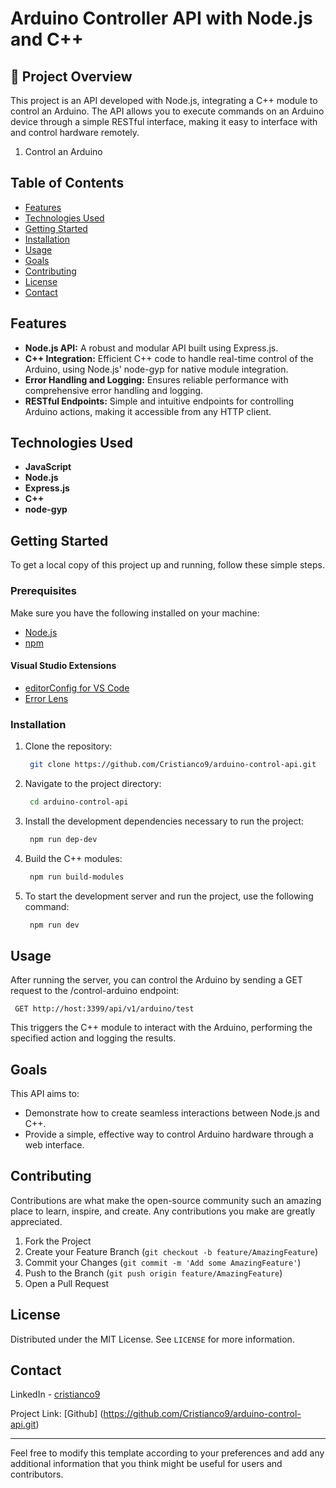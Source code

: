 # Arduino Controller API with Node.js and C++

## 🚀 Project Overview
This project is an API developed with Node.js, integrating a C++ module to
control an Arduino. The API allows you to execute commands on an Arduino device
through a simple RESTful interface, making it easy to interface with and control
hardware remotely.

1. Control an Arduino

## Table of Contents

- [Features](#features)
- [Technologies Used](#technologies-used)
- [Getting Started](#getting-started)
- [Installation](#installation)
- [Usage](#usage)
- [Goals](#Goals)
- [Contributing](#contributing)
- [License](#license)
- [Contact](#contact)

## Features

- **Node.js API:** A robust and modular API built using Express.js.
- **C++ Integration:** Efficient C++ code to handle real-time control of the Arduino, using Node.js' node-gyp for native module integration.
- **Error Handling and Logging:** Ensures reliable performance with comprehensive error handling and logging.
- **RESTful Endpoints:** Simple and intuitive endpoints for controlling Arduino actions, making it accessible from any HTTP client.

## Technologies Used

- **JavaScript**
- **Node.js**
- **Express.js**
- **C++**
- **node-gyp**

## Getting Started

To get a local copy of this project up and running, follow these simple steps.

### Prerequisites

Make sure you have the following installed on your machine:

- [Node.js](https://nodejs.org/en/)
- [npm](https://www.npmjs.com/)

#### Visual Studio Extensions
- [editorConfig for VS Code](https://marketplace.visualstudio.com/items?itemName=EditorConfig.EditorConfig)
- [Error Lens](https://marketplace.visualstudio.com/items?itemName=usernamehw.errorlens)

### Installation

1. Clone the repository:

   ```sh
    git clone https://github.com/Cristianco9/arduino-control-api.git
   ```

2. Navigate to the project directory:

   ```sh
    cd arduino-control-api
   ```

3. Install the development dependencies necessary to run the project:

   ```sh
    npm run dep-dev
   ```

4. Build the C++ modules:

   ```sh
    npm run build-modules
   ```

5. To start the development server and run the project, use the following command:

   ```sh
    npm run dev
   ```

## Usage

After running the server, you can control the Arduino by sending a GET request
to the /control-arduino endpoint:

   ```
    GET http://host:3399/api/v1/arduino/test
   ```

This triggers the C++ module to interact with the Arduino, performing the specified action and logging the results.

## Goals

This API aims to:

- Demonstrate how to create seamless interactions between Node.js and C++.
- Provide a simple, effective way to control Arduino hardware through a web
interface.

## Contributing

Contributions are what make the open-source community such an amazing place to
learn, inspire, and create. Any contributions you make are greatly appreciated.

1. Fork the Project
2. Create your Feature Branch (`git checkout -b feature/AmazingFeature`)
3. Commit your Changes (`git commit -m 'Add some AmazingFeature'`)
4. Push to the Branch (`git push origin feature/AmazingFeature`)
5. Open a Pull Request

## License
Distributed under the MIT License. See `LICENSE` for more information.

## Contact
LinkedIn - [cristianco9](https://www.linkedin.com/in/cristianco9/)

Project Link: [Github]
(https://github.com/Cristianco9/arduino-control-api.git)

---

Feel free to modify this template according to your preferences and add any
additional information that you think might be useful for users and contributors.
